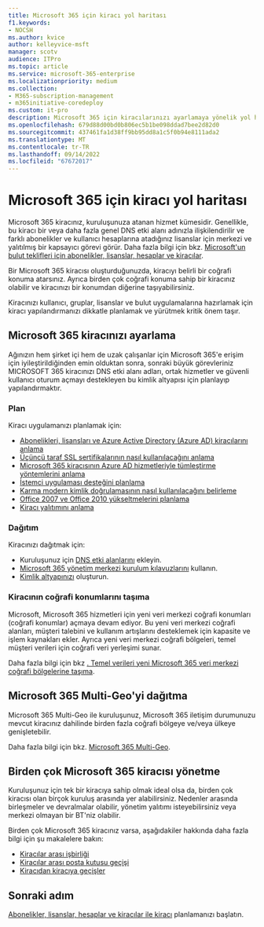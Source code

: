```yaml
---
title: Microsoft 365 için kiracı yol haritası
f1.keywords:
- NOCSH
ms.author: kvice
author: kelleyvice-msft
manager: scotv
audience: ITPro
ms.topic: article
ms.service: microsoft-365-enterprise
ms.localizationpriority: medium
ms.collection:
- M365-subscription-management
- m365initiative-coredeploy
ms.custom: it-pro
description: Microsoft 365 için kiracılarınızı ayarlamaya yönelik yol haritası.
ms.openlocfilehash: 679d88d00bd0b806ec5b1be098ddad7bee2d82d0
ms.sourcegitcommit: 437461fa1d38ff9bb95dd8a1c5f0b94e8111ada2
ms.translationtype: MT
ms.contentlocale: tr-TR
ms.lasthandoff: 09/14/2022
ms.locfileid: "67672017"
---
```

# <a name="tenant-roadmap-for-microsoft-365"></a>Microsoft 365 için kiracı yol haritası

Microsoft 365 kiracınız, kuruluşunuza atanan hizmet kümesidir. Genellikle, bu kiracı bir veya daha fazla genel DNS etki alanı adınızla ilişkilendirilir ve farklı abonelikler ve kullanıcı hesaplarına atadığınız lisanslar için merkezi ve yalıtılmış bir kapsayıcı görevi görür. Daha fazla bilgi için bkz. [Microsoft'un bulut teklifleri için abonelikler, lisanslar, hesaplar ve kiracılar](subscriptions-licenses-accounts-and-tenants-for-microsoft-cloud-offerings.md).

Bir Microsoft 365 kiracısı oluşturduğunuzda, kiracıyı belirli bir coğrafi konuma atarsınız. Ayrıca birden çok coğrafi konuma sahip bir kiracınız olabilir ve kiracınızı bir konumdan diğerine taşıyabilirsiniz.

Kiracınızı kullanıcı, gruplar, lisanslar ve bulut uygulamalarına hazırlamak için kiracı yapılandırmanızı dikkatle planlamak ve yürütmek kritik önem taşır.

## <a name="set-up-your-microsoft-365-tenant"></a>Microsoft 365 kiracınızı ayarlama

Ağınızın hem şirket içi hem de uzak çalışanlar için Microsoft 365'e erişim için iyileştirildiğinden emin olduktan sonra, sonraki büyük görevleriniz MICROSOFT 365 kiracınızı DNS etki alanı adları, ortak hizmetler ve güvenli kullanıcı oturum açmayı destekleyen bu kimlik altyapısı için planlayıp yapılandırmaktır.

### <a name="plan"></a>Plan

Kiracı uygulamanızı planlamak için:

- [Abonelikleri, lisansları ve Azure Active Directory (Azure AD) kiracılarını anlama](subscriptions-licenses-accounts-and-tenants-for-microsoft-cloud-offerings.md)
- [Üçüncü taraf SSL sertifikalarının nasıl kullanılacağını anlama](plan-for-third-party-ssl-certificates.md)
- [Microsoft 365 kiracısının Azure AD hizmetleriyle tümleştirme yöntemlerini anlama](integrated-apps-and-azure-ads.md)
- [İstemci uygulaması desteğini planlama](microsoft-365-client-support-certificate-based-authentication.md)
- [Karma modern kimlik doğrulamasının nasıl kullanılacağını belirleme](hybrid-modern-auth-overview.md)
- [Office 2007 ve Office 2010 yükseltmelerini planlama](plan-upgrade-previous-versions-office.md)
- [Kiracı yalıtımını anlama](/compliance/assurance/assurance-microsoft-365-isolation-controls#tenant-isolation)

### <a name="deploy"></a>Dağıtım

Kiracınızı dağıtmak için: 

- Kuruluşunuz için [DNS etki alanlarını](../admin/setup/add-domain.md) ekleyin.
- [Microsoft 365 yönetim merkezi kurulum kılavuzlarını](setup-guides-for-microsoft-365.md) kullanın.
- [Kimlik altyapınızı](deploy-identity-solution-overview.md) oluşturun.

### <a name="move-a-tenants-geographic-locations"></a>Kiracının coğrafi konumlarını taşıma

Microsoft, Microsoft 365 hizmetleri için yeni veri merkezi coğrafi konumları (coğrafi konumlar) açmaya devam ediyor. Bu yeni veri merkezi coğrafi alanları, müşteri talebini ve kullanım artışlarını desteklemek için kapasite ve işlem kaynakları ekler. Ayrıca yeni veri merkezi coğrafi bölgeleri, temel müşteri verileri için coğrafi veri yerleşimi sunar.

Daha fazla bilgi için bkz [. Temel verileri yeni Microsoft 365 veri merkezi coğrafi bölgelerine taşıma](moving-data-to-new-datacenter-geos.md).


## <a name="deploy-microsoft-365-multi-geo"></a>Microsoft 365 Multi-Geo'yi dağıtma

Microsoft 365 Multi-Geo ile kuruluşunuz, Microsoft 365 iletişim durumunuzu mevcut kiracınız dahilinde birden fazla coğrafi bölgeye ve/veya ülkeye genişletebilir.

Daha fazla bilgi için bkz. [Microsoft 365 Multi-Geo](microsoft-365-multi-geo.md).

## <a name="manage-multiple-microsoft-365-tenants"></a>Birden çok Microsoft 365 kiracısı yönetme 

Kuruluşunuz için tek bir kiracıya sahip olmak ideal olsa da, birden çok kiracısı olan birçok kuruluş arasında yer alabilirsiniz. Nedenler arasında birleşmeler ve devralmalar olabilir, yönetim yalıtımı isteyebilirsiniz veya merkezi olmayan bir BT'niz olabilir.

Birden çok Microsoft 365 kiracınız varsa, aşağıdakiler hakkında daha fazla bilgi için şu makalelere bakın:

- [Kiracılar arası işbirliği](microsoft-365-inter-tenant-collaboration.md)
- [Kiracılar arası posta kutusu geçişi](cross-tenant-mailbox-migration.md)
- [Kiracıdan kiracıya geçişler](microsoft-365-tenant-to-tenant-migrations.md)

## <a name="next-step"></a>Sonraki adım

[Abonelikler, lisanslar, hesaplar ve kiracılar ile kiracı](subscriptions-licenses-accounts-and-tenants-for-microsoft-cloud-offerings.md) planlamanızı başlatın.
